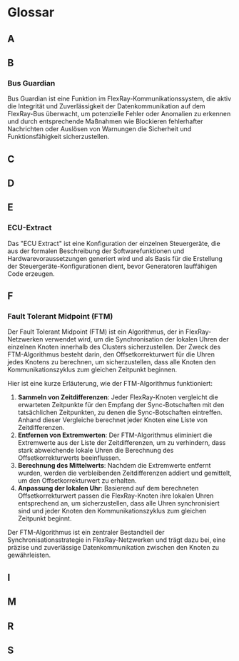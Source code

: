 # Glossar

## A

## B

### Bus Guardian

Bus Guardian ist eine Funktion im FlexRay-Kommunikationssystem, die aktiv die Integrität und Zuverlässigkeit der Datenkommunikation auf dem FlexRay-Bus überwacht, um potenzielle Fehler oder Anomalien zu erkennen und durch entsprechende Maßnahmen wie Blockieren fehlerhafter Nachrichten oder Auslösen von Warnungen die Sicherheit und Funktionsfähigkeit sicherzustellen.

## C

## D

## E

### ECU-Extract

Das "ECU Extract" ist eine Konfiguration der einzelnen Steuergeräte, die aus der formalen Beschreibung der Softwarefunktionen und Hardwarevoraussetzungen generiert wird und als Basis für die Erstellung der Steuergeräte-Konfigurationen dient, bevor Generatoren lauffähigen Code erzeugen.

## F

### Fault Tolerant Midpoint (FTM)

Der Fault Tolerant Midpoint (FTM) ist ein Algorithmus, der in FlexRay-Netzwerken verwendet wird, um die Synchronisation der lokalen Uhren der einzelnen Knoten innerhalb des Clusters sicherzustellen. Der Zweck des FTM-Algorithmus besteht darin, den Offsetkorrekturwert für die Uhren jedes Knotens zu berechnen, um sicherzustellen, dass alle Knoten den Kommunikationszyklus zum gleichen Zeitpunkt beginnen.

Hier ist eine kurze Erläuterung, wie der FTM-Algorithmus funktioniert:

1. **Sammeln von Zeitdifferenzen**: Jeder FlexRay-Knoten vergleicht die erwarteten Zeitpunkte für den Empfang der Sync-Botschaften mit den tatsächlichen Zeitpunkten, zu denen die Sync-Botschaften eintreffen. Anhand dieser Vergleiche berechnet jeder Knoten eine Liste von Zeitdifferenzen.
2. **Entfernen von Extremwerten**: Der FTM-Algorithmus eliminiert die Extremwerte aus der Liste der Zeitdifferenzen, um zu verhindern, dass stark abweichende lokale Uhren die Berechnung des Offsetkorrekturwerts beeinflussen.
3. **Berechnung des Mittelwerts**: Nachdem die Extremwerte entfernt wurden, werden die verbleibenden Zeitdifferenzen addiert und gemittelt, um den Offsetkorrekturwert zu erhalten.
4. **Anpassung der lokalen Uhr**: Basierend auf dem berechneten Offsetkorrekturwert passen die FlexRay-Knoten ihre lokalen Uhren entsprechend an, um sicherzustellen, dass alle Uhren synchronisiert sind und jeder Knoten den Kommunikationszyklus zum gleichen Zeitpunkt beginnt.

Der FTM-Algorithmus ist ein zentraler Bestandteil der Synchronisationsstrategie in FlexRay-Netzwerken und trägt dazu bei, eine präzise und zuverlässige Datenkommunikation zwischen den Knoten zu gewährleisten.

## I

## M

## R

## S
